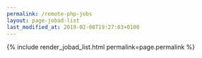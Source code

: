 ```yaml
---
permalink: /remote-php-jobs
layout: page-jobad-list
last_modified_at: 2019-02-08T19:27:03+0100
---
```

{% include render_jobad_list.html permalink=page.permalink %}
